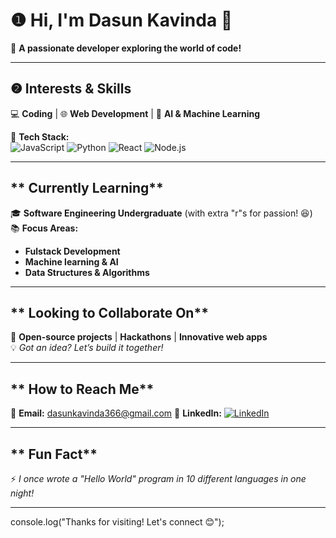 # ❶ Hi, I'm Dasun Kavinda 👋  

🚀 **A passionate developer exploring the world of code!**  

---

## **❷ Interests & Skills**  
💻 **Coding** | 🌐 **Web Development** | 🤖 **AI & Machine Learning**  

🔧 **Tech Stack:**  
![JavaScript](https://img.shields.io/badge/JavaScript-F7DF1E?style=flat&logo=javascript&logoColor=black)
![Python](https://img.shields.io/badge/Python-3776AB?style=flat&logo=python&logoColor=white)
![React](https://img.shields.io/badge/React-61DAFB?style=flat&logo=react&logoColor=black)
![Node.js](https://img.shields.io/badge/Node.js-339933?style=flat&logo=node.js&logoColor=white)

---

## ** Currently Learning**  
🎓 **Software Engineering Undergraduate** (with extra "r"s for passion! 😆)  
📚 **Focus Areas:**  
- **Fulstack Development**   
- **Machine learning & AI**   
- **Data Structures & Algorithms**  

---

## ** Looking to Collaborate On**  
🤝 **Open-source projects** | **Hackathons** | **Innovative web apps**  
💡 *Got an idea? Let’s build it together!*  

---

## ** How to Reach Me**  
📧 **Email:** dasunkavinda366@gmail.com 
🔗 **LinkedIn:** [![LinkedIn](https://img.shields.io/badge/LinkedIn-0A66C2?style=for-the-badge&logo=linkedin&logoColor=white)](www.linkedin.com/in/dasun-kavinda-6b948526a)  

---


## ** Fun Fact**  
⚡ *I once wrote a "Hello World" program in 10 different languages in one night!*  

---


console.log("Thanks for visiting! Let's connect 😊");

<!---
DASUN53/DASUN53 is a ✨ special ✨ repository because its `README.md` (this file) appears on your GitHub profile.
You can click the Preview link to take a look at your changes.
--->
